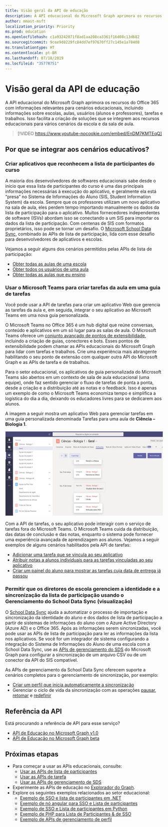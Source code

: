 ```yaml
---
title: Visão geral da API de educação
description: A API educacional do Microsoft Graph aprimora os recursos do Office 365 com informações relevantes para cenários educacionais, incluindo informações sobre escolas, aulas, usuários (alunos e professores), tarefas e trabalhos. Isso facilita a criação de soluções que se integrem aos recursos educacionais para vários cenários da escola e da sala de aula.
author: mmast-msft
localization_priority: Priority
ms.prod: education
ms.openlocfilehash: c1a93242071f8ad1aa208ca3361f16d08c13d682
ms.sourcegitcommit: 9cee9d8229fc84dd7ef97670ff27c145e1a78408
ms.translationtype: HT
ms.contentlocale: pt-BR
ms.lasthandoff: 07/18/2019
ms.locfileid: "35778751"
---
```

# <a name="education-api-overview"></a>Visão geral da API de educação

A API educacional do Microsoft Graph aprimora os recursos do Office 365 com informações relevantes para cenários educacionais, incluindo informações sobre escolas, aulas, usuários (alunos e professores), tarefas e trabalhos. Isso facilita a criação de soluções que se integrem aos recursos educacionais para vários cenários da escola e da sala de aula.

> [!VIDEO https://www.youtube-nocookie.com/embed/EnDM7KMTEqQ]

## <a name="why-integrate-with-education-scenarios"></a>Por que se integrar aos cenários educativos?

### <a name="build-applications-that-are-aware-of-class-roster"></a>Criar aplicativos que reconhecem a lista de participantes do curso

A maioria dos desenvolvedores de softwares educacionais sabe desde o início que essa lista de participantes do curso é uma das principais informações necessárias à execução do aplicativo, e geralmente ela está “presa” no Sistema de Informações do Aluno (SIS, Student Information System) da escola. Sempre que os professores utilizam um novo aplicativo na sala de aula, eles perdem tempo importando manualmente os dados da lista de participação para o aplicativo. Muitos fornecedores independentes de software (ISVs) abordam isso se conectando a um SIS para importar os dados da lista de participação. Com centenas de SIS com formatos proprietários, isso pode se tornar um desafio. O [Microsoft School Data Sync](https://sds.microsoft.com/), combinado às APIs de lista de participação, lida com esse desafio para desenvolvedores de aplicativos e escolas.

Vejamos a seguir alguns dos cenários permitidos pelas APIs de lista de participação:

- [Obter todas as aulas de uma escola](/graph/api/educationschool-list-classes?view=graph-rest-1.0)
- [Obter todos os usuários de uma aula](/graph/api/educationclass-list-members?view=graph-rest-1.0)
- [Obter todas as aulas que eu ensino](/graph/api/educationuser-list-classes?view=graph-rest-1.0)


### <a name="use-microsoft-teams-to-create-class-assignments-in-an-assignments-tab"></a>Usar o Microsoft Teams para criar tarefas da aula em uma guia de tarefas


Você pode usar a API de tarefas para criar um aplicativo Web que gerencia as tarefas da aula e, em seguida, integrar o seu aplicativo ao Microsoft Teams em uma nova guia personalizada.  

O Microsoft Teams no Office 365 é um hub digital que reúne conversas, conteúdo e aplicativos em um só lugar para as salas de aula. O Microsoft Teams oferece um [conjunto avançado de pontos de extensibilidade](https://docs.microsoft.com/pt-BR/microsoftteams/platform/concepts/apps/apps-overview), incluindo a criação de guias, conectores e bots. Esses pontos de extensibilidade podem chamar as APIs educacionais do Microsoft Graph para lidar com tarefas e trabalhos. Crie uma experiência mais abrangente habilitando o seu ponto de extensão com qualquer outra API do Microsoft Graph e as APIs de tarefa e de trabalhos.

Para o setor educacional, os aplicativos de guia personalizada do Microsoft Teams são abertos em um contexto de sala de aula educacional (uma equipe), onde faz sentido gerenciar o fluxo de tarefas de ponta a ponta, desde a criação e a distribuição até as notas e o feedback. Isso é apenas um exemplo de como o Microsoft Teams economiza tempo e simplifica a logística do dia a dia, deixando os educadores livres para se dedicarem aos alunos.

A imagem a seguir mostra um aplicativo Web para gerenciar tarefas em uma guia personalizada denominada Tarefas para uma aula de **Ciência – Biologia 1**.

![Captura de tela de uma guia denominada Tarefas no Microsoft Teams para uma aula de Ciência – Biologia](images/assignmentsinteams.png)


Com a API de tarefas, o seu aplicativo pode interagir com o serviço de tarefas fora do Microsoft Teams. O Microsoft Teams cuida da distribuição, das datas de conclusão e das notas, enquanto o sistema pode fornecer uma experiência avançada de aprendizagem aos alunos.
Vejamos a seguir exemplos de alguns cenários habilitados pela API de tarefas:

- [Adicionar uma tarefa que se vincula ao seu aplicativo](/graph/api/educationclass-post-assignments?view=graph-rest-beta) 
- [Atribuir notas a alunos individuais para as tarefas vinculadas ao seu aplicativo](/graph/api/educationsubmission-update?view=graph-rest-beta)
- [Criar um painel do aluno para mostrar as tarefas cuja data de entrega já passou](/graph/api/educationclass-list-assignments?view=graph-rest-beta)


### <a name="enable-school-admins-to-manage-identity-and-roster-sync-using-school-data-sync-management-preview"></a>Permitir que os diretores de escola gerenciem a identidade e a sincronização da lista de participação usando o Gerenciamento do School Data Sync (visualização)

O [School Data Sync](https://sds.microsoft.com/) ajuda a automatizar o processo de importação e sincronização da identidade do aluno e dos dados de lista de participação a partir de sistemas de informações do aluno com o Azure Active Directory (Azure AD) e o Office 365. Após as informações serem sincronizadas, você pode usar as APIs de lista de participação para ler as informações da lista nos aplicativos. Se você for um integrador de sistema configurando a integração do Sistema de Informações do Aluno de uma escola com a School Data Sync, use as [APIs de gerenciamento do SDS](/graph/api/resources/educationsynchronizationprofile?view=graph-rest-beta) do Microsoft Graph para configurar a sincronização de um arquivo CSV ou de um conector da API do SIS compatível.

As APIs de gerenciamento da School Data Sync oferecem suporte a cenários completos para o gerenciamento de sincronização, por exemplo:

- [Criar um perfil que inicia automaticamente a sincronização](/graph/api/educationsynchronizationprofile-post?view=graph-rest-beta)
- Gerenciar o ciclo de vida da sincronização com as operações [pausar](/graph/api/educationsynchronizationprofile-pause?view=graph-rest-beta), [retomar](/graph/api/educationsynchronizationprofile-resume?view=graph-rest-beta) e [redefinir](/graph/api/educationsynchronizationprofile-reset?view=graph-rest-beta)

## <a name="api-reference"></a>Referência da API
Está procurando a referência de API para esse serviço?

- [API de Educação no Microsoft Graph v1.0](/graph/api/resources/education-overview?view=graph-rest-1.0)
- [API de Educação no Microsoft Graph beta](/graph/api/resources/education-overview?view=graph-rest-beta)


## <a name="next-steps"></a>Próximas etapas

- Para começar a usar as APIs educacionais, consulte:
  - [Usar as APIs de lista de participantes](/graph/api/resources/education-overview?view=graph-rest-1.0)
  - [Usar as APIs de tarefa](/graph/api/resources/educationassignment?view=graph-rest-beta)
  - [Usar as APIs de gerenciamento de SDS](/graph/api/resources/educationsynchronizationprofile?view=graph-rest-beta)
- Experimente as APIs de educação no [Explorador do Graph](https://developer.microsoft.com/graph/graph-explorer).
- Explore os seguintes exemplos relacionados ao setor educacional:
  - [Exemplo de SSO e lista de participantes em .NET](https://github.com/OfficeDev/O365-EDU-AspNetMVC-Samples)
  - [Exemplo de nó angular para SSO e Lista de participantes](https://github.com/OfficeDev/O365-EDU-AngularNodeJS-Samples)   
  - [Exemplo de SSO e Lista de participantes em Python](https://github.com/OfficeDev/O365-EDU-Python-Samples)
  - [Exemplo de PHP para Lista de Participantes & de SSO](https://github.com/OfficeDev/O365-EDU-PHP-Samples)
  - [Exemplo de APIs de gerenciamento de perfil](https://github.com/OfficeDev/O365-EDU-SDS-AspNetMVC-Samples) 



 

